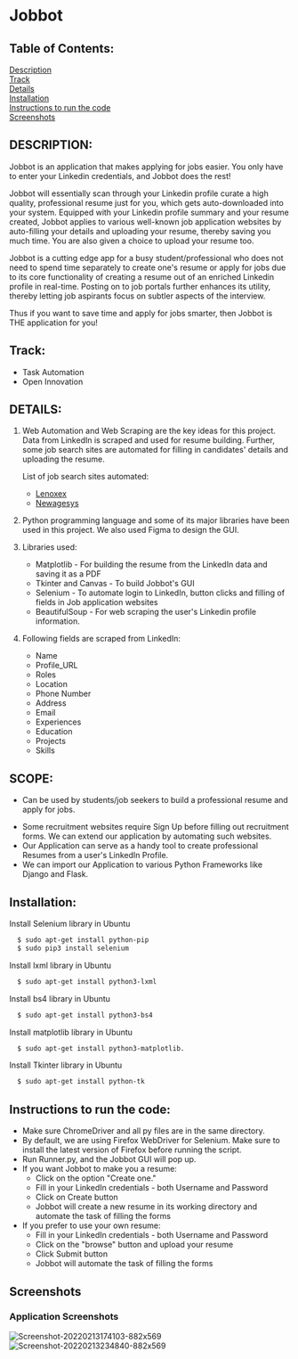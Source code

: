 # Jobbot

## Table of Contents:
[Description](https://github.com/Shridhar2602/Jobbot/edit/main/README.md#description) <br>
[Track](https://github.com/Shridhar2602/Jobbot/edit/main/README.md#track) <br>
[Details](https://github.com/Shridhar2602/Jobbot/edit/main/README.md#details) <br>
[Installation](https://github.com/Shridhar2602/Jobbot/edit/main/README.md#installation) <br>
[Instructions to run the code](https://github.com/Shridhar2602/Jobbot/edit/main/README.md#instructions-to-run-the-code) <br>
[Screenshots](https://github.com/Shridhar2602/Jobbot/edit/main/README.md#demo)


## DESCRIPTION:

Jobbot is an application that makes applying for jobs easier. You only have to enter your Linkedin credentials, and Jobbot does the rest!

Jobbot will essentially scan through your Linkedin profile curate a high quality, professional resume just for you, which gets auto-downloaded into your system. Equipped with your Linkedin profile summary and your resume created, Jobbot applies to various well-known job application websites by auto-filling your details and uploading your resume, thereby saving you much time. You are also given a choice to upload your resume too. 

Jobbot is a cutting edge app for a busy student/professional who does not need to spend time separately to create one's resume or apply for jobs due to its core functionality of creating a resume out of an enriched Linkedin profile in real-time. Posting on to job portals further enhances its utility, thereby letting job aspirants focus on subtler aspects of the interview.

Thus if you want to save time and apply for jobs smarter, then Jobbot is THE application for you!

## Track:
- Task Automation
- Open Innovation


## DETAILS:

1. Web Automation and Web Scraping are the key ideas for this project. Data from LinkedIn is scraped and used for resume building. Further, some job search sites are automated for filling in candidates' details and uploading the resume.

	List of job search sites automated:
	- [Lenoxex](https://lenoxexsearch.com/submit-resume/)
	- [Newagesys](https://www.newagesys.com/submit_resume.php)

2. Python programming language and some of its major libraries have been used in this project. We also used Figma to design the GUI.

3. Libraries used:
	- Matplotlib - For building the resume from the LinkedIn data and saving it as a PDF
	- Tkinter and Canvas - To build Jobbot's GUI
	- Selenium - To automate login to LinkedIn, button clicks and filling of fields in Job application websites
	- BeautifulSoup - For web scraping the user's Linkedin profile information.
 
4. Following fields are scraped from LinkedIn:
	- Name
	- Profile_URL
	- Roles
	- Location
	- Phone Number
	- Address
	- Email
	- Experiences
	- Education
	- Projects
	- Skills				

## SCOPE:

- Can be used by students/job seekers to build a professional resume and apply for jobs.
<!-- - The application needs Python to run -->
<!-- 
- We also plan to extend this application to be made available to Android and iOS devices in the future. -->
- Some recruitment websites require Sign Up before filling out recruitment forms. We can extend our application by automating such websites.
- Our Application can serve as a handy tool to create professional Resumes from a user's LinkedIn Profile.
- We can import our Application to various Python Frameworks like Django and Flask.

## Installation:

Install Selenium library in Ubuntu

```bash
  $ sudo apt-get install python-pip
  $ sudo pip3 install selenium
```

Install lxml library in Ubuntu

```bash
  $ sudo apt-get install python3-lxml
```

Install bs4 library in Ubuntu
```bash
  $ sudo apt-get install python3-bs4
```

Install matplotlib library in Ubuntu
```bash
  $ sudo apt-get install python3-matplotlib.
```

Install Tkinter library in Ubuntu
```bash
  $ sudo apt-get install python-tk
```

## Instructions to run the code:

- Make sure ChromeDriver and all py files are in the same directory.
- By default, we are using Firefox WebDriver for Selenium. Make sure to install the latest version of Firefox before running the script.
- Run Runner.py, and the Jobbot GUI will pop up.
- If you want Jobbot to make you a resume:
	- Click on the option "Create one."
	- Fill in your LinkedIn credentials - both Username and Password
	- Click on Create button
	- Jobbot will create a new resume in its working directory and automate the task of filling the forms
- If you prefer to use your own resume:
	- Fill in your LinkedIn credentials - both Username and Password
	- Click on the "browse" button and upload your resume
	- Click Submit button
	- Jobbot will automate the task of filling the forms


## Screenshots
### Application Screenshots
![Screenshot-20220213174103-882x569](https://user-images.githubusercontent.com/63835433/153769026-02b65746-3177-4331-b95e-12f6d7b1582e.png)
![Screenshot-20220213234840-882x569](https://user-images.githubusercontent.com/63835433/153769028-dd0257ef-335d-4c64-9cb3-5d13c325d371.png)

